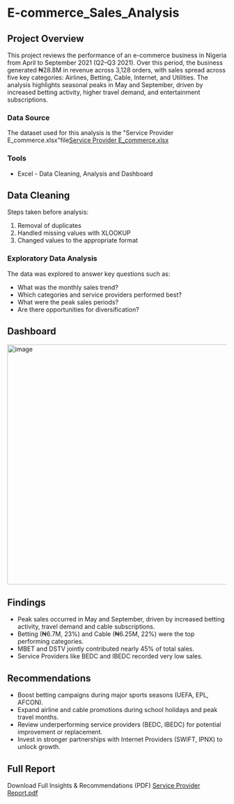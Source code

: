 # E-commerce_Sales_Analysis

## Project Overview
This project reviews the performance of an e-commerce business in Nigeria from April to September 2021 (Q2–Q3 2021).
Over this period, the business generated ₦28.8M in revenue across 3,128 orders, with sales spread across five key categories: Airlines, Betting, Cable, Internet, and Utilities.
The analysis highlights seasonal peaks in May and September, driven by increased betting activity, higher travel demand, and entertainment subscriptions.

### Data Source
The dataset used for this analysis is the "Service Provider E_commerce.xlsx"file[Service Provider E_commerce.xlsx](https://github.com/user-attachments/files/22247151/Service.Provider.E_commerce.xlsx)

### Tools

- Excel - Data Cleaning, Analysis and Dashboard



 ## Data Cleaning
 Steps taken before analysis:

 1. Removal of duplicates
 2. Handled missing values with XLOOKUP
 3. Changed values to the appropriate format


### Exploratory Data Analysis

The data was explored to answer key questions such as:

- What was the monthly sales trend?
- Which categories and service providers performed best?
- What were the peak sales periods?
- Are there opportunities for diversification?


## Dashboard
<img width="1316" height="551" alt="image" src="https://github.com/user-attachments/assets/16b89a41-3aa6-4e7f-8db4-ff4fa0ac0244" />


## Findings
- Peak sales occurred in May and September, driven by increased betting activity, travel demand and cable subscriptions.
- Betting (₦6.7M, 23%) and Cable (₦6.25M, 22%) were the top performing categories.
- MBET and DSTV jointly contributed nearly 45% of total sales.
- Service Providers like BEDC and IBEDC recorded very low sales.


## Recommendations
- Boost betting campaigns during major sports seasons (UEFA, EPL, AFCON).
- Expand airline and cable promotions during school holidays and peak travel months.
- Review underperforming service providers (BEDC, IBEDC) for potential improvement or replacement.
- Invest in stronger partnerships with Internet Providers (SWIFT, IPNX) to unlock growth.

## Full Report
  Download Full Insights & Recommendations (PDF) 
  [Service Provider Report.pdf](https://github.com/user-attachments/files/22265374/Service.Provider.Report.pdf)

  



